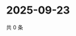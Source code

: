 # 2025-09-23

共 0 条

<!-- BEGIN ZHIHUQUESTIONS -->
<!-- 最后更新时间 Tue Sep 23 2025 22:11:34 GMT+0800 (China Standard Time) -->

<!-- END ZHIHUQUESTIONS -->
